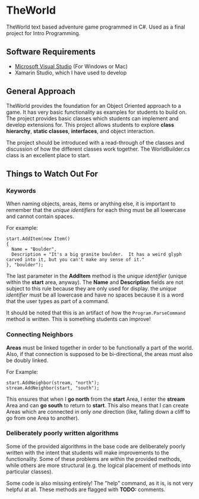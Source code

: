 # TheWorld
TheWorld text based adventure game programmed in C#. Used as a final project for Intro Programming.

## Software Requirements
* [Microsoft Visual Studio](https://visualstudio.microsoft.com/vs/community/) (For Windows or Mac)
* Xamarin Studio, which I have used to develop

## General Approach
TheWorld provides the foundation for an Object Oriented approach to a game.  It has very basic functionality as examples for students to build on.  The project provides basic classes which students can implement and develop extensions for.  This project allows students to explore **class hierarchy**, **static classes**, **interfaces**, and object interaction.

The project should be introduced with a read-through of the classes and discussion of how the different classes work together.  The WorldBuilder.cs class is an excellent place to start.

## Things to Watch Out For
### Keywords
When naming objects, areas, items or anything else, it is important to remember that the *unique identifiers* for each thing must be all lowercase and cannot contain spaces.  

For example:
```
start.AddItem(new Item()
{
  Name = "Boulder",
  Description = "It's a big granite boulder.  It has a weird glyph carved into it, but you can't make any sense of it."
}, "boulder");
```
The last parameter in the **AddItem** method is the *unique identifier* (unique within the **start** area, anyway).  The **Name** and **Description** fields are not subject to this rule because they are only used for display.  the *unique identifier* must be all lowercase and have no spaces because it is a word that the user types as part of a command.

It should be noted that this is an artifact of how the `Program.ParseCommand` method is written.  This is something students can improve!

### Connecting Neighbors
**Areas** must be linked together in order to be functionally a part of the world.  Also, if that connection is supposed to be bi-directional, the areas must also be doubly linked.

For Example:
```
start.AddNeighbor(stream, "north");
stream.AddNeighbor(start, "south");
```
This ensures that when I **go north** from the **start** Area, I enter the **stream** Area and can **go south** to return to **start**.  This also means that I can create Areas which are connected in only *one* direction (like, falling down a cliff to go from one Area to another).

### Deliberately poorly written algorithms
Some of the provided algorithms in the base code are deliberately poorly written with the intent that students will make improvements to the functionality.  Some of these problems are within the provided methods, while others are more structural (e.g. the logical placement of methods into particular classes).

Some code is also missing entirely!  The "help" command, as it is, is not very helpful at all.  These methods are flagged with **TODO:** comments.
